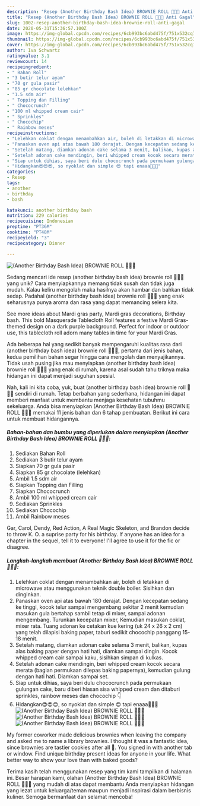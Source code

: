 ```yaml
---
description: "Resep (Another Birthday Bash Idea) BROWNIE ROLL 🍫🎉🍫 Anti Gagal"
title: "Resep (Another Birthday Bash Idea) BROWNIE ROLL 🍫🎉🍫 Anti Gagal"
slug: 1002-resep-another-birthday-bash-idea-brownie-roll-anti-gagal
date: 2020-05-31T15:36:57.100Z
image: https://img-global.cpcdn.com/recipes/6cb993bc6abd475f/751x532cq70/another-birthday-bash-idea-brownie-roll-🍫🎉🍫-foto-resep-utama.jpg
thumbnail: https://img-global.cpcdn.com/recipes/6cb993bc6abd475f/751x532cq70/another-birthday-bash-idea-brownie-roll-🍫🎉🍫-foto-resep-utama.jpg
cover: https://img-global.cpcdn.com/recipes/6cb993bc6abd475f/751x532cq70/another-birthday-bash-idea-brownie-roll-🍫🎉🍫-foto-resep-utama.jpg
author: Iva Schwartz
ratingvalue: 3.1
reviewcount: 14
recipeingredient:
- " Bahan Roll"
- "3 butir telur ayam"
- "70 gr gula pasir"
- "85 gr chocolate lelehkan"
- "1.5 sdm air"
- " Topping dan Filling"
- " Chococrunch"
- "100 ml whipped cream cair"
- " Sprinkles"
- " Chocochip"
- " Rainbow meses"
recipeinstructions:
- "Lelehkan coklat dengan menambahkan air, boleh di letakkan di microwave atau menggunakan teknik double boiler. Sisihkan dan dinginkan."
- "Panaskan oven api atas bawah 180 derajat. Dengan kecepatan sedang ke tinggi, kocok telur sampai mengembang sekitar 2 menit kemudian masukan gula bertahap sambil tetap di mixer, sampai adonan mengembang. Turunkan kecepatan mixer, Kemudian masukan coklat, mixer rata. Tuang adonan ke cetakan kue kering (uk 24 x 26 x 2 cm) yang telah dilapisi baking paper, taburi sedikit chocochip panggang 15-18 menit."
- "Setelah matang, diamkan adonan cake selama 3 menit, balikan, kupas alas baking paper dengan hati hati, diamkan sampai dingin. Kocok whipped cream cair sampai kaku, sisihkan simpan di kulkas."
- "Setelah adonan cake mendingin, beri whipped cream kocok secara merata (bagian permukaan dilepas baking papernya), kemudian gulung dengan hati hati. Diamkan sampai set."
- "Siap untuk dihias, saya beri dulu chococrunch pada permukaan gulungan cake, baru diberi hiasan sisa whipped cream dan ditaburi sprinkles, rainbow meses dan chocochip 👇"
- "Hidangkan😍😍😍, so nyoklat dan simple 😍 tapi enaaa🤤🤤🤤"
categories:
- Resep
tags:
- another
- birthday
- bash

katakunci: another birthday bash 
nutrition: 229 calories
recipecuisine: Indonesian
preptime: "PT36M"
cooktime: "PT48M"
recipeyield: "3"
recipecategory: Dinner

---
```



![(Another Birthday Bash Idea) BROWNIE ROLL 🍫🎉🍫](https://img-global.cpcdn.com/recipes/6cb993bc6abd475f/751x532cq70/another-birthday-bash-idea-brownie-roll-🍫🎉🍫-foto-resep-utama.jpg)

Sedang mencari ide resep (another birthday bash idea) brownie roll 🍫🎉🍫 yang unik? Cara menyiapkannya memang tidak susah dan tidak juga mudah. Kalau keliru mengolah maka hasilnya akan hambar dan bahkan tidak sedap. Padahal (another birthday bash idea) brownie roll 🍫🎉🍫 yang enak seharusnya punya aroma dan rasa yang dapat memancing selera kita.

See more ideas about Mardi gras party, Mardi gras decorations, Birthday bash. This bold Masquerade Tablecloth Roll features a festive Mardi Gras-themed design on a dark purple background. Perfect for indoor or outdoor use, this tablecloth roll adorn many tables in time for your Mardi Gras.

Ada beberapa hal yang sedikit banyak mempengaruhi kualitas rasa dari (another birthday bash idea) brownie roll 🍫🎉🍫, pertama dari jenis bahan, kedua pemilihan bahan segar hingga cara mengolah dan menyajikannya. Tidak usah pusing jika mau menyiapkan (another birthday bash idea) brownie roll 🍫🎉🍫 yang enak di rumah, karena asal sudah tahu triknya maka hidangan ini dapat menjadi suguhan spesial.


Nah, kali ini kita coba, yuk, buat (another birthday bash idea) brownie roll 🍫🎉🍫 sendiri di rumah. Tetap berbahan yang sederhana, hidangan ini dapat memberi manfaat untuk membantu menjaga kesehatan tubuhmu sekeluarga. Anda bisa menyiapkan (Another Birthday Bash Idea) BROWNIE ROLL 🍫🎉🍫 memakai 11 jenis bahan dan 6 tahap pembuatan. Berikut ini cara untuk membuat hidangannya.

<!--inarticleads1-->

##### Bahan-bahan dan bumbu yang diperlukan dalam menyiapkan (Another Birthday Bash Idea) BROWNIE ROLL 🍫🎉🍫:

1. Sediakan  Bahan Roll
1. Sediakan 3 butir telur ayam
1. Siapkan 70 gr gula pasir
1. Siapkan 85 gr chocolate (lelehkan)
1. Ambil 1.5 sdm air
1. Siapkan  Topping dan Filling
1. Siapkan  Chococrunch
1. Ambil 100 ml whipped cream cair
1. Sediakan  Sprinkles
1. Sediakan  Chocochip
1. Ambil  Rainbow meses


Gar, Carol, Dendy, Red Action, A Real Magic Skeleton, and Brandon decide to throw K. O. a suprise party for his birthday. If anyone has an idea for a chapter in the sequel, tell it to everyone! I&#39;ll agree to use it for the fic or disagree. 

<!--inarticleads2-->

##### Langkah-langkah membuat (Another Birthday Bash Idea) BROWNIE ROLL 🍫🎉🍫:

1. Lelehkan coklat dengan menambahkan air, boleh di letakkan di microwave atau menggunakan teknik double boiler. Sisihkan dan dinginkan.
1. Panaskan oven api atas bawah 180 derajat. Dengan kecepatan sedang ke tinggi, kocok telur sampai mengembang sekitar 2 menit kemudian masukan gula bertahap sambil tetap di mixer, sampai adonan mengembang. Turunkan kecepatan mixer, Kemudian masukan coklat, mixer rata. Tuang adonan ke cetakan kue kering (uk 24 x 26 x 2 cm) yang telah dilapisi baking paper, taburi sedikit chocochip panggang 15-18 menit.
1. Setelah matang, diamkan adonan cake selama 3 menit, balikan, kupas alas baking paper dengan hati hati, diamkan sampai dingin. Kocok whipped cream cair sampai kaku, sisihkan simpan di kulkas.
1. Setelah adonan cake mendingin, beri whipped cream kocok secara merata (bagian permukaan dilepas baking papernya), kemudian gulung dengan hati hati. Diamkan sampai set.
1. Siap untuk dihias, saya beri dulu chococrunch pada permukaan gulungan cake, baru diberi hiasan sisa whipped cream dan ditaburi sprinkles, rainbow meses dan chocochip 👇
1. Hidangkan😍😍😍, so nyoklat dan simple 😍 tapi enaaa🤤🤤🤤
<img src="//assets-global.cpcdn.com/assets/icons/button_play-2c75c40dde080a61004c1f40b05d8f140eaff45d7e9e6481dc71c63d2e7c4909.png" alt="(Another Birthday Bash Idea) BROWNIE ROLL 🍫🎉🍫"><img src="//assets-global.cpcdn.com/assets/icons/button_play-2c75c40dde080a61004c1f40b05d8f140eaff45d7e9e6481dc71c63d2e7c4909.png" alt="(Another Birthday Bash Idea) BROWNIE ROLL 🍫🎉🍫"><img src="//assets-global.cpcdn.com/assets/icons/button_play-2c75c40dde080a61004c1f40b05d8f140eaff45d7e9e6481dc71c63d2e7c4909.png" alt="(Another Birthday Bash Idea) BROWNIE ROLL 🍫🎉🍫">

My former coworker made delicious brownies when leaving the company and asked me to name a library brownies. I thought it was a fantastic idea, since brownies are tastier cookies after all 🙂. You signed in with another tab or window. Find unique birthday present ideas for anyone in your life. What better way to show your love than with baked goods? 

Terima kasih telah menggunakan resep yang tim kami tampilkan di halaman ini. Besar harapan kami, olahan (Another Birthday Bash Idea) BROWNIE ROLL 🍫🎉🍫 yang mudah di atas dapat membantu Anda menyiapkan hidangan yang lezat untuk keluarga/teman maupun menjadi inspirasi dalam berbisnis kuliner. Semoga bermanfaat dan selamat mencoba!
